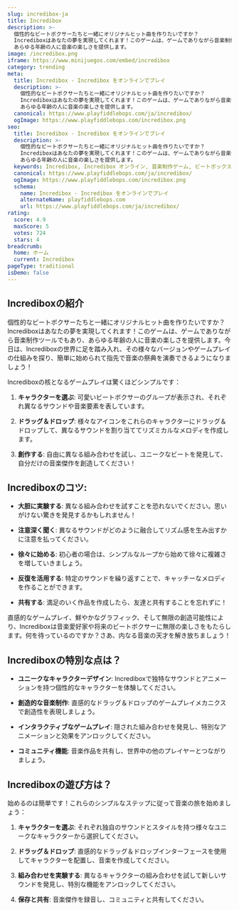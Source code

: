 ```yaml
---
slug: incredibox-ja
title: Incredibox
description: >-
  個性的なビートボクサーたちと一緒にオリジナルヒット曲を作りたいですか？
  Incrediboxはあなたの夢を実現してくれます！このゲームは、ゲームでありながら音楽制作ツールでもあり、
  あらゆる年齢の人に音楽の楽しさを提供します。
image: /incredibox.png
iframe: https://www.minijuegos.com/embed/incredibox
category: trending
meta:
  title: Incredibox - Incredibox をオンラインでプレイ
  description: >-
    個性的なビートボクサーたちと一緒にオリジナルヒット曲を作りたいですか？
    Incrediboxはあなたの夢を実現してくれます！このゲームは、ゲームでありながら音楽制作ツールでもあり、
    あらゆる年齢の人に音楽の楽しさを提供します。
  canonical: https://www.playfiddlebops.com/ja/incredibox/
  ogImage: https://www.playfiddlebops.com/incredibox.png
seo:
  title: Incredibox - Incredibox をオンラインでプレイ
  description: >-
    個性的なビートボクサーたちと一緒にオリジナルヒット曲を作りたいですか？
    Incrediboxはあなたの夢を実現してくれます！このゲームは、ゲームでありながら音楽制作ツールでもあり、
    あらゆる年齢の人に音楽の楽しさを提供します。
  keywords: Incredibox, Incredibox オンライン, 音楽制作ゲーム, ビートボックス
  canonical: https://www.playfiddlebops.com/ja/incredibox/
  ogImage: https://www.playfiddlebops.com/incredibox.png
  schema:
    name: Incredibox - Incredibox をオンラインでプレイ
    alternateName: playfiddlebops.com
    url: https://www.playfiddlebops.com/ja/incredibox/
rating:
  score: 4.9
  maxScore: 5
  votes: 724
  stars: 4
breadcrumb:
  home: ホーム
  current: Incredibox
pageType: traditional
isDemo: false
---
```


## Incrediboxの紹介

個性的なビートボクサーたちと一緒にオリジナルヒット曲を作りたいですか？Incrediboxはあなたの夢を実現してくれます！このゲームは、ゲームでありながら音楽制作ツールでもあり、あらゆる年齢の人に音楽の楽しさを提供します。今日は、Incrediboxの世界に足を踏み入れ、その様々なバージョンやゲームプレイの仕組みを探り、簡単に始められて指先で音楽の祭典を演奏できるようになりましょう！

Incrediboxの核となるゲームプレイは驚くほどシンプルです：

1. **キャラクターを選ぶ**: 可愛いビートボクサーのグループが表示され、それぞれ異なるサウンドや音楽要素を表しています。

2. **ドラッグ＆ドロップ**: 様々なアイコンをこれらのキャラクターにドラッグ＆ドロップして、異なるサウンドを割り当ててリズミカルなメロディを作成します。

3. **創作する**: 自由に異なる組み合わせを試し、ユニークなビートを発見して、自分だけの音楽傑作を創造してください！

## Incrediboxのコツ:

- **大胆に実験する**: 異なる組み合わせを試すことを恐れないでください。思いがけない驚きを発見するかもしれません！

- **注意深く聞く**: 異なるサウンドがどのように融合してリズム感を生み出すかに注意を払ってください。

- **徐々に始める**: 初心者の場合は、シンプルなループから始めて徐々に複雑さを増していきましょう。

- **反復を活用する**: 特定のサウンドを繰り返すことで、キャッチーなメロディを作ることができます。

- **共有する**: 満足のいく作品を作成したら、友達と共有することを忘れずに！

直感的なゲームプレイ、鮮やかなグラフィック、そして無限の創造可能性により、Incrediboxは音楽愛好家や将来のビートボクサーに無限の楽しさをもたらします。何を待っているのですか？さあ、内なる音楽の天才を解き放ちましょう！

## Incrediboxの特別な点は？

- **ユニークなキャラクターデザイン**: Incrediboxで独特なサウンドとアニメーションを持つ個性的なキャラクターを体験してください。

- **創造的な音楽制作**: 直感的なドラッグ＆ドロップのゲームプレイメカニクスで創造性を表現しましょう。

- **インタラクティブなゲームプレイ**: 隠された組み合わせを発見し、特別なアニメーションと効果をアンロックしてください。

- **コミュニティ機能**: 音楽作品を共有し、世界中の他のプレイヤーとつながりましょう。

## Incrediboxの遊び方は？

始めるのは簡単です！これらのシンプルなステップに従って音楽の旅を始めましょう：

1. **キャラクターを選ぶ**: それぞれ独自のサウンドとスタイルを持つ様々なユニークなキャラクターから選択してください。

2. **ドラッグ＆ドロップ**: 直感的なドラッグ＆ドロップインターフェースを使用してキャラクターを配置し、音楽を作成してください。

3. **組み合わせを実験する**: 異なるキャラクターの組み合わせを試して新しいサウンドを発見し、特別な機能をアンロックしてください。

4. **保存と共有**: 音楽傑作を録音し、コミュニティと共有してください。